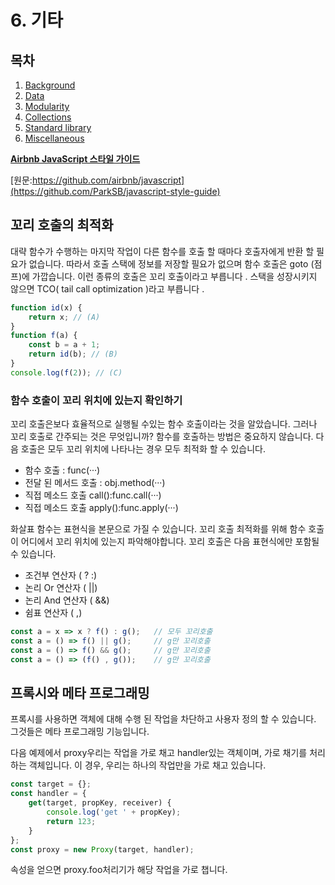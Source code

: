 # 6. 기타

목차
---
1. [Background](https://github.com/gitkhs/study/blob/master/script/es2015/1.%20Background.md)
1. [Data](https://github.com/gitkhs/study/blob/master/script/es2015/2.%20Data.md)
1. [Modularity](https://github.com/gitkhs/study/blob/master/script/es2015/3.%20Modularity.md)
1. [Collections](https://github.com/gitkhs/study/blob/master/script/es2015/4.%20Collections.md)
1. [Standard library](https://github.com/gitkhs/study/blob/master/script/es2015/5.%20Standard%20library.md)
1. [Miscellaneous](https://github.com/gitkhs/study/blob/master/script/es2015/6.%20Miscellaneous.md)

[**Airbnb JavaScript 스타일 가이드**](https://github.com/ParkSB/javascript-style-guide)

[원문:https://github.com/airbnb/javascript](https://github.com/ParkSB/javascript-style-guide)


## 꼬리 호출의 최적화 

대략 함수가 수행하는 마지막 작업이 다른 함수를 호출 할 때마다 호출자에게 반환 할 필요가 없습니다. 따라서 호출 스택에 정보를 저장할 필요가 없으며 함수 호출은 goto (점프)에 가깝습니다. 이런 종류의 호출은 꼬리 호출이라고 부릅니다 . 스택을 성장시키지 않으면 TCO( tail call optimization )라고 부릅니다 .

```javascript
function id(x) {
    return x; // (A)
}
function f(a) {
    const b = a + 1;
    return id(b); // (B)
}
console.log(f(2)); // (C)
```

### 함수 호출이 꼬리 위치에 있는지 확인하기

꼬리 호출은보다 효율적으로 실행될 수있는 함수 호출이라는 것을 알았습니다. 그러나 꼬리 호출로 간주되는 것은 무엇입니까?
함수를 호출하는 방법은 중요하지 않습니다. 다음 호출은 모두 꼬리 위치에 나타나는 경우 모두 최적화 할 수 있습니다.

* 함수 호출 : func(···)
* 전달 된 메서드 호출 : obj.method(···)
* 직접 메소드 호출 call():func.call(···)
* 직접 메소드 호출 apply():func.apply(···)

화살표 함수는 표현식을 본문으로 가질 수 있습니다. 꼬리 호출 최적화를 위해 함수 호출이 어디에서 꼬리 위치에 있는지 파악해야합니다. 꼬리 호출은 다음 표현식에만 포함될 수 있습니다.

* 조건부 연산자 ( ? :)
* 논리 Or 연산자 ( ||)
* 논리 And 연산자 ( &&)
* 쉼표 연산자 ( ,)

```javascript
const a = x => x ? f() : g();	// 모두 꼬리호출
const a = () => f() || g();		// g만 꼬리호출
const a = () => f() && g();		// g만 꼬리호출
const a = () => (f() , g());	// g만 꼬리호출
```

## 프록시와 메타 프로그래밍

프록시를 사용하면 객체에 대해 수행 된 작업을 차단하고 사용자 정의 할 수 있습니다. 그것들은 메타 프로그래밍 기능입니다.

다음 예제에서 proxy우리는 작업을 가로 채고 handler있는 객체이며, 가로 채기를 처리하는 객체입니다. 이 경우, 우리는 하나의 작업만을 가로 채고 있습니다.

```javascript
const target = {};
const handler = {
    get(target, propKey, receiver) {
        console.log('get ' + propKey);
        return 123;
    }
};
const proxy = new Proxy(target, handler);
```

속성을 얻으면 proxy.foo처리기가 해당 작업을 가로 챕니다.